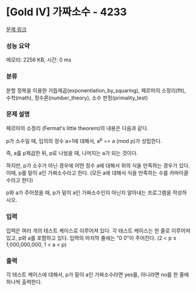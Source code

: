 # [Gold IV] 가짜소수 - 4233 

[문제 링크](https://www.acmicpc.net/problem/4233) 

### 성능 요약

메모리: 2256 KB, 시간: 0 ms

### 분류

분할 정복을 이용한 거듭제곱(exponentiation_by_squaring), 페르마의 소정리(flt), 수학(math), 정수론(number_theory), 소수 판정(primality_test)

### 문제 설명

<p>
	페르마의 소정리 (Fermat's little theorem)의 내용은 다음과 같다.</p>

<p>
	p가 소수일 때, 임의의 정수 a>1에 대해서, a<sup>p</sup> == a (mod p)가 성립한다.</p>

<p>
	즉, a를 p제곱한 뒤, p로 나눴을 때, 나머지는 a가 되는 것이다.</p>

<p>
	하지만, p가 소수가 아닌 경우에 어떤 정수 a에 대해서 위의 식을 만족하는 경우가 있다. 이때, p를 밑이 a인 가짜소수라고 한다. (모든 a에 대해서 식을 만족하는 수를 카마이클 수라고 한다)</p>

<p>
	p와 a가 주어졌을 때, p가 밑이 a인 가짜소수인지 아닌지 알아내는 프로그램을 작성하시오. </p>

### 입력 

 <p>
	입력은 여러 개의 테스트 케이스로 이루어져 있다. 각 테스트 케이스는 한 줄로 이루어져 있고, p와 a를 포함하고 있다. 입력의 마지막 줄에는 "0 0"이 주어진다. (2 < p ≤ 1,000,000,000, 1 < a < p)</p>

### 출력 

 <p>
	각 테스트 케이스에 대해서, p가 밑이 a인 가짜소수라면 yes를, 아니라면 no를 한 줄에 하나씩 출력한다.</p>

